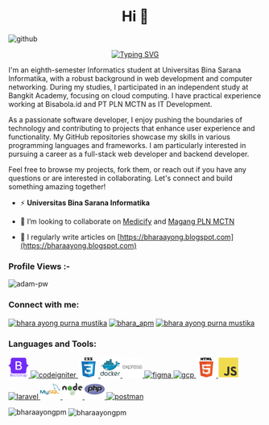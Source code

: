 <h1 align="center">Hi 👋</h1>

![github](https://github.com/BharaAyongPM/BharaAyongPM/assets/86311595/c8e7a64f-2509-4751-9d68-1b5d175992b6)

<p align="center">
<a href="https://git.io/typing-svg"><img src="https://readme-typing-svg.demolab.com?font=Fira+Code&pause=1000&width=435&lines=Front+End+Web+Developer;Backend+Web+Developer;Junior+Network+Administrator;Bangkit+Academy++Student++2023;Computer+Science+Student" alt="Typing SVG" /></a>
</p>
I'm an eighth-semester Informatics student at Universitas Bina Sarana Informatika, with a robust background in web development and computer networking. During my studies, I participated in an independent study at Bangkit Academy, focusing on cloud computing. I have practical experience working at Bisabola.id and PT PLN MCTN as IT Development.

As a passionate software developer, I enjoy pushing the boundaries of technology and contributing to projects that enhance user experience and functionality. My GitHub repositories showcase my skills in various programming languages and frameworks. I am particularly interested in pursuing a career as a full-stack web developer and backend developer.

Feel free to browse my projects, fork them, or reach out if you have any questions or are interested in collaborating. Let's connect and build something amazing together!

- ⚡ **Universitas Bina Sarana Informatika**

- 👯 I’m looking to collaborate on [Medicify](https://github.com/Medicify) and [Magang PLN MCTN](https://github.com/Magang-MCTN)
  

- 📝 I regularly write articles on [https://bharaayong.blogspot.com](https://bharaayong.blogspot.com)
<p align="right"> <h3>Profile Views :-</h3> <img src="https://komarev.com/ghpvc/?username=bharaayongpm&label=Profile%20views&color=0e75b6&style=flat"
    alt="adam-pw" /> 
  </p>
<h3 align="left">Connect with me:</h3>
<p align="left">
<a href="https://linkedin.com/in/bhara ayong purna mustika" target="blank"><img align="center" src="https://raw.githubusercontent.com/rahuldkjain/github-profile-readme-generator/master/src/images/icons/Social/linked-in-alt.svg" alt="bhara ayong purna mustika" height="30" width="40" /></a>
<a href="https://instagram.com/bhara_apm" target="blank"><img align="center" src="https://raw.githubusercontent.com/rahuldkjain/github-profile-readme-generator/master/src/images/icons/Social/instagram.svg" alt="bhara_apm" height="30" width="40" /></a>
<a href="https://www.youtube.com/c/bhara ayong purna mustika" target="blank"><img align="center" src="https://raw.githubusercontent.com/rahuldkjain/github-profile-readme-generator/master/src/images/icons/Social/youtube.svg" alt="bhara ayong purna mustika" height="30" width="40" /></a>
</p>

<h3 align="left">Languages and Tools:</h3>
<p align="left"> <a href="https://getbootstrap.com" target="_blank" rel="noreferrer"> <img src="https://raw.githubusercontent.com/devicons/devicon/master/icons/bootstrap/bootstrap-plain-wordmark.svg" alt="bootstrap" width="40" height="40"/> </a> <a href="https://codeigniter.com" target="_blank" rel="noreferrer"> <img src="https://cdn.worldvectorlogo.com/logos/codeigniter.svg" alt="codeigniter" width="40" height="40"/> </a> <a href="https://www.w3schools.com/css/" target="_blank" rel="noreferrer"> <img src="https://raw.githubusercontent.com/devicons/devicon/master/icons/css3/css3-original-wordmark.svg" alt="css3" width="40" height="40"/> </a> <a href="https://www.docker.com/" target="_blank" rel="noreferrer"> <img src="https://raw.githubusercontent.com/devicons/devicon/master/icons/docker/docker-original-wordmark.svg" alt="docker" width="40" height="40"/> </a> <a href="https://expressjs.com" target="_blank" rel="noreferrer"> <img src="https://raw.githubusercontent.com/devicons/devicon/master/icons/express/express-original-wordmark.svg" alt="express" width="40" height="40"/> </a> <a href="https://www.figma.com/" target="_blank" rel="noreferrer"> <img src="https://www.vectorlogo.zone/logos/figma/figma-icon.svg" alt="figma" width="40" height="40"/> </a> <a href="https://cloud.google.com" target="_blank" rel="noreferrer"> <img src="https://www.vectorlogo.zone/logos/google_cloud/google_cloud-icon.svg" alt="gcp" width="40" height="40"/> </a> <a href="https://www.w3.org/html/" target="_blank" rel="noreferrer"> <img src="https://raw.githubusercontent.com/devicons/devicon/master/icons/html5/html5-original-wordmark.svg" alt="html5" width="40" height="40"/> </a> <a href="https://developer.mozilla.org/en-US/docs/Web/JavaScript" target="_blank" rel="noreferrer"> <img src="https://raw.githubusercontent.com/devicons/devicon/master/icons/javascript/javascript-original.svg" alt="javascript" width="40" height="40"/> </a> <a href="https://laravel.com/" target="_blank" rel="noreferrer"> <img src="https://raw.githubusercontent.com/laravel/art/master/logo-lockup/5%20SVG/2%20CMYK/1%20Full%20Color/laravel-logolockup-cmyk-red.svg" alt="laravel" width="40" height="40"/> </a> <a href="https://www.mysql.com/" target="_blank" rel="noreferrer"> <img src="https://raw.githubusercontent.com/devicons/devicon/master/icons/mysql/mysql-original-wordmark.svg" alt="mysql" width="40" height="40"/> </a> <a href="https://nodejs.org" target="_blank" rel="noreferrer"> <img src="https://raw.githubusercontent.com/devicons/devicon/master/icons/nodejs/nodejs-original-wordmark.svg" alt="nodejs" width="40" height="40"/> </a> <a href="https://www.php.net" target="_blank" rel="noreferrer"> <img src="https://raw.githubusercontent.com/devicons/devicon/master/icons/php/php-original.svg" alt="php" width="40" height="40"/> </a> <a href="https://postman.com" target="_blank" rel="noreferrer"> <img src="https://www.vectorlogo.zone/logos/getpostman/getpostman-icon.svg" alt="postman" width="40" height="40"/> </a> </p>

<p><img align="left" src="https://github-readme-stats.vercel.app/api/top-langs?username=bharaayongpm&show_icons=true&locale=en&layout=compact" alt="bharaayongpm" /></p>

<p>&nbsp;<img align="center" src="https://github-readme-stats.vercel.app/api?username=bharaayongpm&show_icons=true&locale=en" alt="bharaayongpm" /></p>
